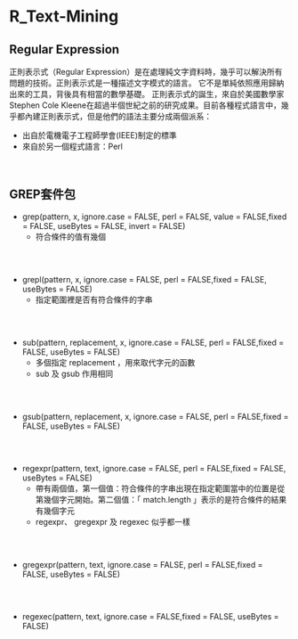 # R_Text-Mining 

## Regular Expression
正則表示式（Regular Expression）是在處理純文字資料時，幾乎可以解決所有問題的技術。正則表示式是一種描述文字模式的語言。 它不是單純依照應用歸納出來的工具，背後具有相當的數學基礎。 正則表示式的誕生，來自於美國數學家Stephen Cole Kleene在超過半個世紀之前的研究成果。目前各種程式語言中，幾乎都內建正則表示式，但是他們的語法主要分成兩個派系：
* 出自於電機電子工程師學會(IEEE)制定的標準
* 來自於另一個程式語言：Perl
<br>

## GREP套件包
* grep(pattern, x, ignore.case = FALSE, perl = FALSE, value = FALSE,fixed = FALSE, useBytes = FALSE, invert = FALSE)
  * 符合條件的值有幾個
```
```
<br>

* grepl(pattern, x, ignore.case = FALSE, perl = FALSE,fixed = FALSE, useBytes = FALSE)
  * 指定範圍裡是否有符合條件的字串
```
```
<br>

* sub(pattern, replacement, x, ignore.case = FALSE, perl = FALSE,fixed = FALSE, useBytes = FALSE)
  * 多個指定 replacement ，用來取代字元的函數
  * sub 及 gsub 作用相同
```
```
<br>

* gsub(pattern, replacement, x, ignore.case = FALSE, perl = FALSE,fixed = FALSE, useBytes = FALSE)
```
```
<br>

* regexpr(pattern, text, ignore.case = FALSE, perl = FALSE,fixed = FALSE, useBytes = FALSE)
  * 帶有兩個值，第一個值：符合條件的字串出現在指定範圍當中的位置是從第幾個字元開始。第二個值：「 match.length 」表示的是符合條件的結果有幾個字元
  * regexpr、 gregexpr 及 regexec 似乎都一樣
```
```
<br>

* gregexpr(pattern, text, ignore.case = FALSE, perl = FALSE,fixed = FALSE, useBytes = FALSE)
```
```
<br>

* regexec(pattern, text, ignore.case = FALSE,fixed = FALSE, useBytes = FALSE)
```
```
<br>


